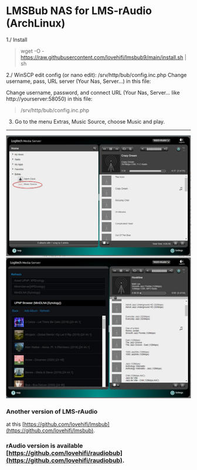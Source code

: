 # LMSBub NAS for LMS-rAudio (ArchLinux)
>
1./ Install
> wget -O - https://raw.githubusercontent.com/lovehifi/lmsbub9/main/install.sh | sh
>
>
>
2./ WinSCP edit config (or nano edit): /srv/http/bub/config.inc.php
Change username, pass, URL server (Your Nas, Server...) in this file:
>
Change username, password, and connect URL (Your Nas, Server... like http://yourserver:58050) in this file:
> /srv/http/bub/config.inc.php
>
3. Go to the menu Extras, Music Source, choose Music and play.
------------------
![Screenshot](screenshot1.jpg)
![Screenshot](screenshot3.jpg)

### Another version of LMS-rAudio
>
at this [https://github.com/lovehifi/lmsbub](https://github.com/lovehifi/lmsbub).
>
### rAudio version is available [https://github.com/lovehifi/raudiobub](https://github.com/lovehifi/raudiobub).
